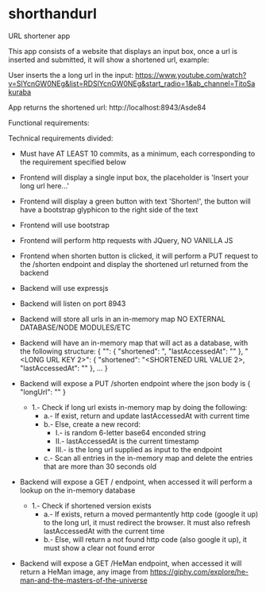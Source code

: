 # shorthandurl


URL shortener app

This app consists of a website that displays an input box, once a url is inserted and submitted, it will show a shortened url, example:

User inserts the a long url in the input: https://www.youtube.com/watch?v=SlYcnGW0NEg&list=RDSlYcnGW0NEg&start_radio=1&ab_channel=TitoSakuraba

App returns the shortened url: http://localhost:8943/Asde84

<!-- When a user navigates to http://localhost:8943/AsdF84 it will be redirected to https://www.youtube.com/watch?v=SlYcnGW0NEg&list=RDSlYcnGW0NEg&start_radio=1&ab_channel=TitoSakuraba
If a user navigates to http://localhost:8943/I_DO_NOT_EXIST then the user will be presented with a clear not found message
If a user navigates to http://localhost:8943/HeMan then the user will be presented with a HeMan image, one from https://giphy.com/explore/he-man-and-the-masters-of-the-universe -->

Functional requirements:
<!-- - The input must only accept valid urls -->
<!-- - The input will return the same shortened url if submitted/accessed multiple times at least once during the past 30 seconds -->
<!-- - The output or shortened url, will be a random generated base64 encoded string -->
<!-- - The output or shortened url, must always redirect to the same website if generated or accessed during the past 30 seconds -->
<!-- - The not found page, must be shown if the user attempts to access an unknown/expired shortened url <=====  -->


Technical requirements divided:
- Must have AT LEAST 10 commits, as a minimum, each corresponding to the requirement specified below
- Frontend will display a single input box, the placeholder is 'Insert your long url here...'
- Frontend will display a green button with text 'Shorten!', the button will have a bootstrap glyphicon to the right side of the text
- Frontend will use bootstrap
- Frontend will perform http requests with JQuery, NO VANILLA JS
- Frontend when shorten button is clicked, it will perform a PUT request to the /shorten endpoint and display the shortened url returned from the backend

- Backend will use expressjs
- Backend will listen on port 8943
- Backend will store all urls in an in-memory map NO EXTERNAL DATABASE/NODE MODULES/ETC
- Backend will have an in-memory map that will act as a database, with the following structure:
  { 
  "<LONG URL KEY>": { "shortened": "<SHORTENED URL VALUE>, "lastAccessedAt": "<TIME URL LAST ACCESSED>" },
  "<LONG URL KEY 2>": { "shortened": "<SHORTENED URL VALUE 2>, "lastAccessedAt": "<TIME URL LAST ACCESSED>" },
  ... }
- Backend will expose a PUT /shorten endpoint where the json body is { "longUrl": "<LONG URL FROM INPUT BOX>" }
  - 1.- Check if long url exists in-memory map by doing the following:
    - a.- If exist, return <SHORTENED URL VALUE> and update lastAccessedAt with current time 
    - b.- Else, create a new record:
      - I.- <SHORTENED URL VALUE> is random 6-letter base64 enconded string
      - II.- lastAccessedAt is the current timestamp
      - III.- <LONG URL KEY> is the long url supplied as input to the endpoint
    - c.- Scan all entries in the in-memory map and delete the entries that are more than 30 seconds old

- Backend will expose a GET /<SHORTENED URL> endpoint, when accessed it will perform a lookup on the in-memory database
  - 1.- Check if shortened version exists
    - a.- If exists, return a moved permantently http code (google it up) to the long url, it must redirect the browser. It must also refresh lastAccessedAt with the current time
    - b.- Else, will return a not found http code (also google it up), it must show a clear not found error

- Backend will expose a GET /HeMan endpoint, when accessed it will return a HeMan image, any image from https://giphy.com/explore/he-man-and-the-masters-of-the-universe